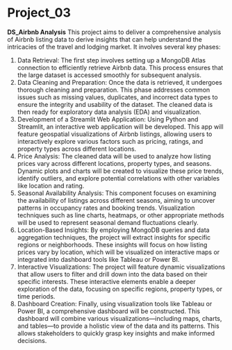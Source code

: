 # Project_03
**DS_Airbnb Analysis**
This project aims to deliver a comprehensive analysis of Airbnb listing data to derive insights that can help understand the intricacies of the travel and lodging market. It involves several key phases:
1.	Data Retrieval: The first step involves setting up a MongoDB Atlas connection to efficiently retrieve Airbnb data. This process ensures that the large dataset is accessed smoothly for subsequent analysis.
2.	Data Cleaning and Preparation: Once the data is retrieved, it undergoes thorough cleaning and preparation. This phase addresses common issues such as missing values, duplicates, and incorrect data types to ensure the integrity and usability of the dataset. The cleaned data is then ready for exploratory data analysis (EDA) and visualization.
3.	Development of a Streamlit Web Application: Using Python and Streamlit, an interactive web application will be developed. This app will feature geospatial visualizations of Airbnb listings, allowing users to interactively explore various factors such as pricing, ratings, and property types across different locations.
4.	Price Analysis: The cleaned data will be used to analyze how listing prices vary across different locations, property types, and seasons. Dynamic plots and charts will be created to visualize these price trends, identify outliers, and explore potential correlations with other variables like location and rating.
5.	Seasonal Availability Analysis: This component focuses on examining the availability of listings across different seasons, aiming to uncover patterns in occupancy rates and booking trends. Visualization techniques such as line charts, heatmaps, or other appropriate methods will be used to represent seasonal demand fluctuations clearly.
6.	Location-Based Insights: By employing MongoDB queries and data aggregation techniques, the project will extract insights for specific regions or neighborhoods. These insights will focus on how listing prices vary by location, which will be visualized on interactive maps or integrated into dashboard tools like Tableau or Power BI.
7.	Interactive Visualizations: The project will feature dynamic visualizations that allow users to filter and drill down into the data based on their specific interests. These interactive elements enable a deeper exploration of the data, focusing on specific regions, property types, or time periods.
8.	Dashboard Creation: Finally, using visualization tools like Tableau or Power BI, a comprehensive dashboard will be constructed. This dashboard will combine various visualizations—including maps, charts, and tables—to provide a holistic view of the data and its patterns. This allows stakeholders to quickly grasp key insights and make informed decisions.
